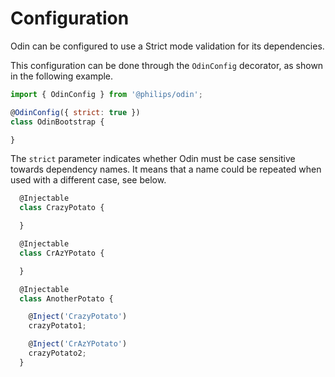 # Configuration

Odin can be configured to use a Strict mode validation for its dependencies.

This configuration can be done through the `OdinConfig` decorator, as shown in the following example.

```javascript
import { OdinConfig } from '@philips/odin';

@OdinConfig({ strict: true })
class OdinBootstrap {

}
```


The `strict` parameter indicates whether Odin must be case sensitive towards dependency names. It means that a name could be repeated when used with a different case, see below.

```javascript
  @Injectable
  class CrazyPotato {

  }

  @Injectable
  class CrAzYPotato {

  }

  @Injectable
  class AnotherPotato {

    @Inject('CrazyPotato')
    crazyPotato1;

    @Inject('CrAzYPotato')
    crazyPotato2;
  }
```